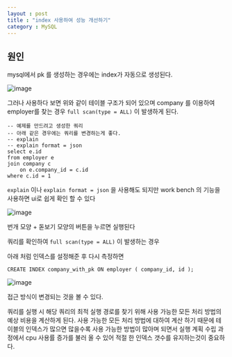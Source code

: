 ```yaml
---
layout : post
title : "index 사용하여 성능 개선하기"
category : MySQL
---
```


## 원인
mysql에서 pk 를 생성하는 경우에는 index가 자동으로 생성된다.

![image](https://user-images.githubusercontent.com/51283645/177697440-addc49a9-115e-4dec-a935-b9061414ddf9.png)

그러나 사용하다 보면 위와 같이 테이블 구조가 되어 있으며 company 를 이용하여 employer를 찾는 경우
`full scan(type = ALL)` 이 발생하게 된다.


```mysql
-- 예제를 만드려고 생성한 쿼리
-- 아래 같은 경우에는 쿼리를 변경하는게 좋다.
-- explain
-- explain format = json
select e.id 
from employer e
join company c 
    on e.company_id = c.id
where c.id = 1
```

`explain` 이나 `explain format = json` 을 사용해도 되지만 work bench 의 기능을 사용하면 ui로 쉽게 확인 할 수 있다

![image](https://user-images.githubusercontent.com/51283645/177698643-948ef257-bd7d-4596-8960-257f7369b755.png)

번개 모양 + 돋보기 모양의 버튼을 누르면 실행된다

쿼리를 확인하여 `full scan(type = ALL)` 이 발생하는 경우

아래 처럼 인덱스를 설정해준 후 다시 측정하면

```mysql
CREATE INDEX company_with_pk ON employer ( company_id, id );
```

![image](https://user-images.githubusercontent.com/51283645/177698907-5a8b158a-e6df-4fc8-99d4-fe34c2046b28.png)

접근 방식이 변경되는 것을 볼 수 있다.


쿼리를 실행 시 해당 쿼리의 최적 실행 경로를 찾기 위해 사용 가능한 모든 처리 방법의 예상 비용을 계산하게 된다.
사용 가능한 모든 처리 방법에 대하여 계산 하기 때문에 테이블의 인덱스가 많으면 많을수록 사용 가능한 방법이 많아며 되면서 실행 계획 수립 과정에서 cpu 사용률 증가를 불러 올 수 있어 적절 한 인덱스 갯수를 유지하는것이 중요하다.
